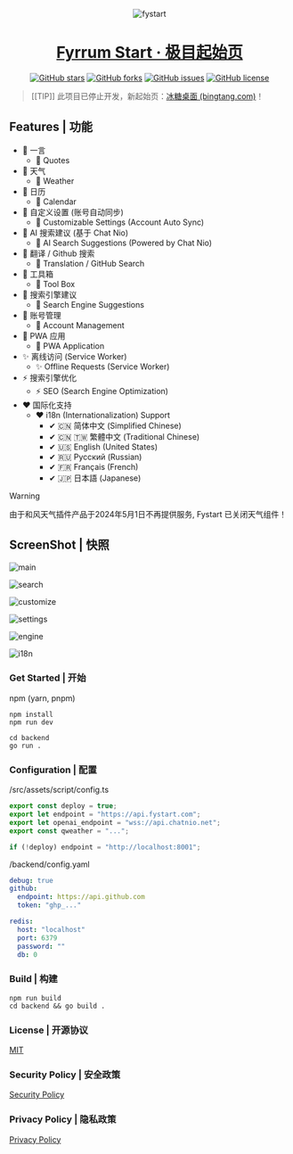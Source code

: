 <div align="center"> 

![fystart](/public/favicon.ico)
# [Fyrrum Start · 极目起始页](https://fystart.com/)

[![GitHub stars](https://img.shields.io/github/stars/Deeptrain-Community/fystart?style=flat-square)](https://fystart.com)
[![GitHub forks](https://img.shields.io/github/forks/Deeptrain-Community/fystart?style=flat-square)](https://fystart.com)
[![GitHub issues](https://img.shields.io/github/issues/Deeptrain-Community/fystart?style=flat-square)](https://fystart.com)
[![GitHub license](https://img.shields.io/github/license/Deeptrain-Community/fystart?style=flat-square)](https://fystart.com)

</div>

> [[TIP]]
> 此项目已停止开发，新起始页：[冰糖桌面 (bingtang.com)](https://bingtang.com)！


## Features | 功能
- 🍏 一言 
  - 🍏 Quotes
- 🎈 天气
  - 🎈 Weather
- 🍊 日历
  - 🍊 Calendar
- 🍋 自定义设置 (账号自动同步)
  - 🍋 Customizable Settings (Account Auto Sync)
- 🍎 AI 搜索建议 (基于 Chat Nio)
  - 🍎 AI Search Suggestions (Powered by Chat Nio)
- 🍉 翻译 / Github 搜索
  - 🍉 Translation / GitHub Search
- 🍇 工具箱
  - 🍇 Tool Box
- 🍐 搜索引擎建议
  - 🍐 Search Engine Suggestions
- 🍑 账号管理
  - 🍑 Account Management
- 🎃 PWA 应用
  - 🎃 PWA Application
- ✨ 离线访问 (Service Worker)
  - ✨ Offline Requests (Service Worker)
- ⚡ 搜索引擎优化
  - ⚡ SEO (Search Engine Optimization) 
- ❤ 国际化支持
  - ❤ i18n (Internationalization) Support
    - ✔ 🇨🇳 简体中文 (Simplified Chinese)
    - ✔ 🇨🇳 🇹🇼 繁體中文 (Traditional Chinese)
    - ✔ 🇺🇸 English (United States)
    - ✔ 🇷🇺 Русский (Russian)
    - ✔ 🇫🇷 Français (French)
    - ✔ 🇯🇵 日本語 (Japanese)


> [!warning]
> 由于和风天气插件产品于2024年5月1日不再提供服务, Fystart 已关闭天气组件！


## ScreenShot | 快照
![main](/screenshot/main.png)

![search](/screenshot/search.png)

![customize](/screenshot/customize.png)

![settings](/screenshot/settings.png)

![engine](/screenshot/engine.png)

![i18n](/screenshot/i18n.png)


### Get Started | 开始
npm (yarn, pnpm)
```shell
npm install
npm run dev

cd backend
go run .
```

### Configuration | 配置
/src/assets/script/config.ts
```ts
export const deploy = true;
export let endpoint = "https://api.fystart.com";
export let openai_endpoint = "wss://api.chatnio.net";
export const qweather = "...";

if (!deploy) endpoint = "http://localhost:8001";
```

/backend/config.yaml
```yaml
debug: true
github:
  endpoint: https://api.github.com
  token: "ghp_..."

redis:
  host: "localhost"
  port: 6379
  password: ""
  db: 0
```

### Build | 构建
```shell
npm run build
cd backend && go build .
```

### License | 开源协议
[MIT](/LICENSE)

### Security Policy | 安全政策
[Security Policy](/SECURITY.md)

### Privacy Policy | 隐私政策
[Privacy Policy](/PRIVACY.md)
